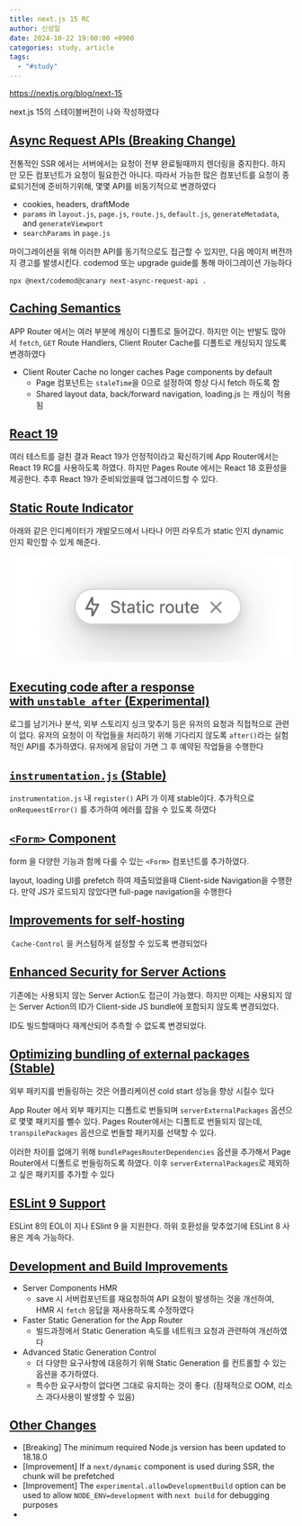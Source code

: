 ```yaml
---
title: next.js 15 RC
author: 신성일
date: 2024-10-22 19:00:00 +0900
categories: study, article
tags:
  - "#study"
---
```

https://nextjs.org/blog/next-15

next.js 15의 스테이블버전이 나와 작성하였다

## [Async Request APIs (Breaking Change)](https://nextjs.org/blog/next-15#async-request-apis-breaking-change)

전통적인 SSR 에서는 서버에서는 요청이 전부 완료될때까지 렌더링을 중지한다. 하지만 모든 컴포넌트가 요청이 필요한건 아니다. 따라서 가능한 많은 컴포넌트를 요청이 종료되기전에 준비하기위해, 몇몇 API를 비동기적으로 변경하였다

- cookies, headers, draftMode
- `params` in `layout.js`, `page.js`, `route.js`, `default.js`, `generateMetadata`, and `generateViewport`
- `searchParams` in `page.js`

마이그레이션을 위해 이러한 API를 동기적으로도 접근할 수 있지만, 다음 메이저 버전까지 경고를 발생시킨다. codemod 또는 upgrade guide를 통해 마이그레이션 가능하다
```shell
npx @next/codemod@canary next-async-request-api .
```


## [Caching Semantics](https://nextjs.org/blog/next-15#caching-semantics)

APP Router 에서는 여러 부분에 캐싱이 디폴트로 들어갔다. 하지만 이는 반발도 많아서 `fetch`, `GET` Route Handlers, Client Router Cache를 디폴트로 캐싱되지 않도록 변경하였다


- Client Router Cache no longer caches Page components by default
	- Page 컴포넌트는 `staleTime`을 0으로 설정하여 항상 다시 fetch 하도록 함
	- Shared layout data, back/forward navigation, loading.js 는 캐싱이 적용됨


## [React 19](https://nextjs.org/blog/next-15#react-19)

여러 테스트를 걸친 결과 React 19가 안정적이라고 확신하기에 App Router에서는 React 19 RC를 사용하도록 하였다. 하지만 Pages Route 에서는 React 18 호환성을 제공한다. 추후 React 19가 준비되었을때 업그레이드할 수 있다.

## [Static Route Indicator](https://nextjs.org/blog/next-15#static-route-indicator)

아래와 같은 인디케이터가 개발모드에서 나타나 어떤 라우트가 static 인지 dynamic 인지 확인할 수 있게 해준다. 

![](/assets/images/Pasted%20image%2020241022121849.png)

## [Executing code after a response with `unstable_after` (Experimental)](https://nextjs.org/blog/next-15#executing-code-after-a-response-with-unstable_after-experimental)

로그를 남기거나 분석, 외부 스토리지 싱크 맞추기 등은 유저의 요청과 직접적으로 관련이 없다. 유저의 요청이 이 작업들을 처리하기 위해 기다리지 않도록 `after()`라는 실험적인 API를 추가하였다. 유저에게 응답이 가면 그 후 예약된 작업들을 수행한다

## [`instrumentation.js` (Stable)](https://nextjs.org/blog/next-15#instrumentationjs-stable)

`instrumentation.js` 내 `register()` API 가 이제 stable이다. 
추가적으로 `onRequeestError()` 를 추가하여 에러를 잡을 수 있도록 하였다

## [`<Form>` Component](https://nextjs.org/blog/next-15#form-component)

form 을 다양한 기능과 함께 다룰 수 있는 `<Form>` 컴포넌트를 추가하였다. 

layout, loading UI를 prefetch 하여 제출되었을때 Client-side Navigation을 수행한다. 만약 JS가 로드되지 않았다면 full-page navigation을 수행한다


## [Improvements for self-hosting](https://nextjs.org/blog/next-15#improvements-for-self-hosting)

 `Cache-Control` 을 커스텀하게 설정할 수 있도록 변경되었다

## [Enhanced Security for Server Actions](https://nextjs.org/blog/next-15#enhanced-security-for-server-actions)

기존에는 사용되지 않는 Server Action도 접근이 가능했다. 하지만 이제는 사용되지 않는 Server Action의 ID가 Client-side JS bundle에 포함되지 않도록 변경되었다. 

ID도 빌드할때마다 재계산되어 추측할 수 없도록 변경되었다.


## [Optimizing bundling of external packages (Stable)](https://nextjs.org/blog/next-15#optimizing-bundling-of-external-packages-stable)

외부 패키지를 번들링하는 것은 어플리케이션 cold start 성능을 향상 시킬수 있다

App Router 에서 외부 패키지는 디폴트로 번들되며 `serverExternalPackages` 옵션으로 몇몇 패키지를 뺄수 있다. Pages Router에서는 디폴트로 번들되지 않는데, `transpilePackages` 옵션으로 번들할 패키지를 선택할 수 있다.

이러한 차이를 없애기 위해 `bundlePagesRouterDependencies` 옵션을 추가해서 Page Router에서 디폴트로 번들링하도록 하였다. 이후 `serverExternalPackages`로 제외하고 싶은 패키지를 추가할 수 있다


## [ESLint 9 Support](https://nextjs.org/blog/next-15#eslint-9-support)

ESLint 8의 EOL이 지나 ESlint 9 을 지원한다. 하위 호환성을 맞추었기에 ESLint 8 사용은 계속 가능하다. 


## [Development and Build Improvements](https://nextjs.org/blog/next-15#development-and-build-improvements)

- Server Components HMR
	- save 시 서버컴포넌트를 재요청하여 API 요청이 발생하는 것을 개선하여, HMR 시 `fetch` 응답을 재사용하도록 수정하였다
- Faster Static Generation for the App Router
	- 빌드과정에서 Static Generation 속도를 네트워크 요청과 관련하여 개선하였다 
- Advanced Static Generation Control
	- 더 다양한 요구사항에 대응하기 위해 Static Generation 를 컨트롤할 수 있는 옵션을 추가하였다.
	- 특수한 요구사항이 없다면 그대로 유지하는 것이 좋다. (잠재적으로 OOM, 리소스 과다사용이 발생할 수 있음)


## [Other Changes](https://nextjs.org/blog/next-15#other-changes)

- [Breaking] The minimum required Node.js version has been updated to 18.18.0 
- [Improvement] If a `next/dynamic` component is used during SSR, the chunk will be prefetched 
- [Improvement] The `experimental.allowDevelopmentBuild` option can be used to allow `NODE_ENV=development` with `next build` for debugging purposes
- 